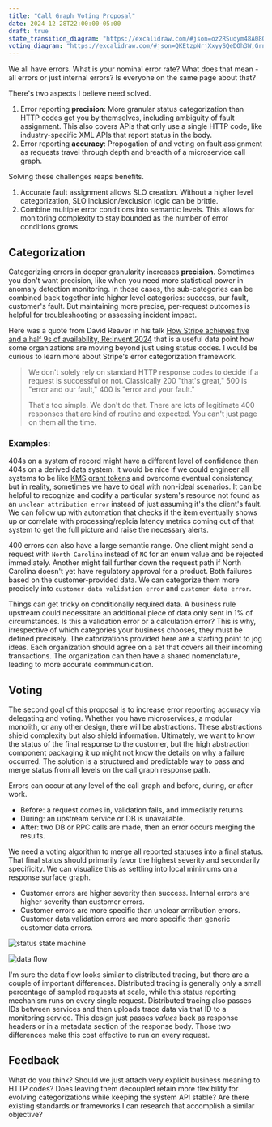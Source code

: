 ```yaml
---
title: "Call Graph Voting Proposal"
date: 2024-12-28T22:00:00-05:00
draft: true
state_transition_diagram: "https://excalidraw.com/#json=oz2RSuqym48A08QRlUlN6,khbUiOf7EYXFRwdOcKsYzw"
voting_diagram: "https://excalidraw.com/#json=QKEtzpNrjXxyySQeDOh3W,GrnKxae4vPtjXBwNuwNW_Q"
---
```


We all have errors.  What is your nominal error rate?  What does that mean - all errors or just internal errors?  Is everyone on the same page about that?

There's two aspects I believe need solved.
1. Error reporting **precision**: More granular status categorization than HTTP codes get you by themselves, including ambiguity of fault assignment.  This also covers APIs that only use a single HTTP code, like industry-specific XML APIs that report status in the body.
2. Error reporting **accuracy**: Propogation of and voting on fault assignment as requests travel through depth and breadth of a microservice call graph.

Solving these challenges reaps benefits.
1. Accurate fault assignment allows SLO creation.  Without a higher level categorization, SLO inclusion/exclusion logic can be brittle.
2. Combine multiple error conditions into semantic levels.  This allows for monitoring complexity to stay bounded as the number of error conditions grows.

<!-- Finalize: categorization vs classification.  Is classification more "fixed" in terms of buckets? -->
## Categorization
Categorizing errors in deeper granularity increases **precision**.  Sometimes you don't want precision, like when you need more statistical power in anomaly detection monitoring.  In those cases, the sub-categories can be combined back together into higher level categories: success, our fault, customer's fault.  But maintaining more precise, per-request outcomes is helpful for troubleshooting or assessing incident impact.

Here was a quote from David Reaver in his talk [How Stripe achieves five and a half 9s of availability, Re:Invent 2024](https://youtu.be/7vn49exuYxo?t=1576) that is a useful data point how some organizations are moving beyond just using status codes.  I would be curious to learn more about Stripe's error categorization framework.

> We don't solely rely on standard HTTP response codes to decide if a request is successful or not.  Classically 200 "that's great," 500 is "error and our fault," 400 is "error and your fault."
> 
>  That's too simple.  We don't do that.  There are lots of legitimate 400 responses that are kind of routine and expected.  You can't just page on them all the time.

### Examples:
404s on a system of record might have a different level of confidence than 404s on a derived data system.  It would be nice if we could engineer all systems to be like [KMS grant tokens](https://docs.aws.amazon.com/kms/latest/developerguide/using-grant-token.html) and overcome eventual consistency, but in reality, sometimes we have to deal with non-ideal scenarios.  It can be helpful to recognize and codify a particular system's resource not found as an `unclear attribution error` instead of just assuming it's the client's fault.  We can follow up with automation that checks if the item eventually shows up or correlate with processing/replcia latency metrics coming out of that system to get the full picture and raise the necessary alerts.

400 errors can also have a large semantic range.  One client might send a request with `North Carolina` instead of `NC` for an enum value and be rejected immediately. Another might fail further down the request path if North Carolina doesn't yet have regulatory approval for a product.  Both failures based on the customer-provided data.  We can categorize them more precisely into `customer data validation error` and `customer data error`.

Things can get tricky on conditionally required data.  A business rule upstream could necessitate an additional piece of data only sent in 1% of circumstances.  Is this a validation error or a calculation error?  This is why, irrespective of which categories your business chooses, they must be defined precisely.  The catorizations provided here are a starting point to jog ideas.  Each organization should agree on a set that covers all their incoming transactions.  The organization can then have a shared nomenclature, leading to more accurate commmunication.

## Voting
The second goal of this proposal is to increase error reporting accuracy via delegating and voting.  Whether you have microservices, a modular monolith, or any other design, there will be abstractions.  These abstractions shield complexity but also shield information.  Ultimately, we want to know the status of the final response to the customer, but the high abstraction component packaging it up might not know the details on why a failure occurred.  The solution is a structured and predictable way to pass and merge status from all levels on the call graph response path.

Errors can occur at any level of the call graph and before, during, or after work.
* Before: a request comes in, validation fails, and immediatly returns.
* During: an upstream service or DB is unavailable.
* After: two DB or RPC calls are made, then an error occurs merging the results.

We need a voting algorithm to merge all reported statuses into a final status.  That final status should primarily favor the highest severity and secondarily specificity.  We can visualize this as settling into local minimums on a response surface graph.
* Customer errors are higher severity than success.  Internal errors are higher severity than customer errors.
* Customer errors are more specific than unclear arrribution errors.  Customer data validation errors are more specific than generic customer data errors.

![status state machine](https://images.danieladamstech.com/2024-status-state-machine.png)

![data flow](https://images.danieladamstech.com/2024-voting-data-flow-tmp.png)

I'm sure the data flow looks similar to distributed tracing, but there are a couple of important differences.  Distributed tracing is generally only a small percentage of sampled requests at scale, while this status reporting mechanism runs on every single request.  Distributed tracing also passes IDs between services and then uploads trace data via that ID to a monitoring service.  This design just passes *values* back as response headers or in a metadata section of the response body.  Those two differences make this cost effective to run on every request.

## Feedback
What do you think?  Should we just attach very explicit business meaning to HTTP codes?  Does leaving them decoupled retain more flexibility for evolving categorizations while keeping the system API stable?  Are there existing standards or frameworks I can research that accomplish a similar objective?
